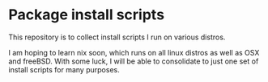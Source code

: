 # Package install scripts

This repository is to collect install scripts I run on various distros.


I am hoping to learn nix soon, which runs on all linux distros as well as
OSX and freeBSD. With some luck, I will be able to consolidate to just one
set of install scripts for many purposes.
